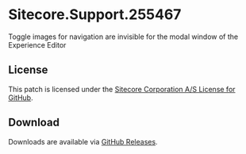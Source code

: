 # Sitecore.Support.255467
Toggle images for navigation are invisible for the modal window of the Experience Editor

## License  
This patch is licensed under the [Sitecore Corporation A/S License for GitHub](https://github.com/sitecoresupport/Sitecore.Support.255467/blob/master/LICENSE).  

## Download  
Downloads are available via [GitHub Releases](https://github.com/sitecoresupport/Sitecore.Support.255467/releases).  
